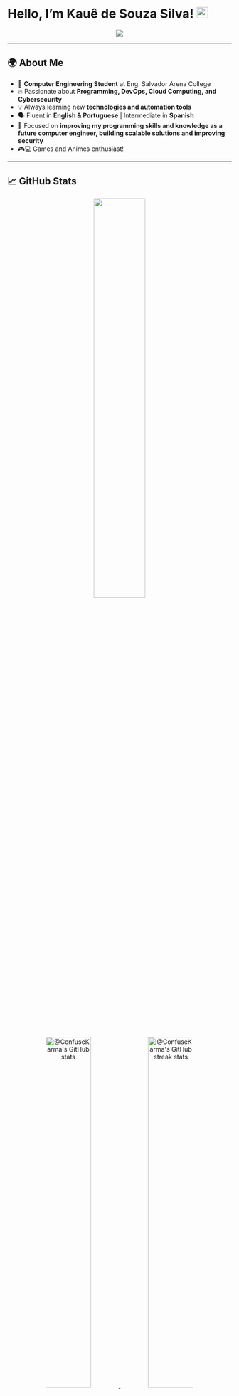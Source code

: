 # Hello, I’m Kauê de Souza Silva! <img src="https://raw.githubusercontent.com/Tarikul-Islam-Anik/Animated-Fluent-Emojis/master/Emojis/Travel%20and%20places/Rocket.png" alt="Rocket" width="25" height="25" />
  
<p align="center">
  <a href="https://github.com/ConfuseKarma">
    <img src="https://readme-typing-svg.demolab.com/?lines=DEVOPS%20ENGINEER;CLOUD%20COMPUTING%20ENTHUSIAST;SOFTWARE%20DEVELOPER;CYBERSECURITY%20ANALYST;ALWAYS%20LEARNING%20NEW%20TECHNOLOGIES&font=fira%20Code&center=true&width=600&height=35&color=023E8A&vCenter=true&pause=1000&size=22" />
  </a>
</p>

---

## 🌍 About Me  

- 🏫 **Computer Engineering Student** at Eng. Salvador Arena College  
- 🔥 Passionate about **Programming, DevOps, Cloud Computing, and Cybersecurity**  
- 💡 Always learning new **technologies and automation tools**  
- 🗣️ Fluent in **English & Portuguese** | Intermediate in **Spanish**  
- 🎯 Focused on **improving my programming skills and knowledge as a future computer engineer, building scalable solutions and improving security**  
- 🎮💻 Games and Animes enthusiast!
---

## 📈 GitHub Stats  

<p align="center">
  <img src="https://github-readme-stats.vercel.app/api/top-langs/?username=ConfuseKarma&theme=github_dark&layout=compact" width="48%"/>
</p>
<p align="center">
  <a href="https://github.com/ConfuseKarma?tab=repositories">
    <img src="https://github-readme-stats-one-bice.vercel.app/api?username=ConfuseKarma&theme=github_dark&show_icons=true&count_private=true&hide_border=true&role=OWNER,ORGANIZATION_MEMBER,COLLABORATOR" width="45%" alt="@ConfuseKarma's GitHub stats">
  </a>
  <a href="https://github.com/ConfuseKarma?tab=stars">
    <img src="https://github-readme-streak-stats.herokuapp.com?user=ConfuseKarma&theme=github_dark&hide_border=true&date_format=M%20j%5B%2C%20Y%5D" width="45%" alt="@ConfuseKarma's GitHub streak stats">
  </a>
</p>

---

## 🛠️ Skills & Technologies  

<div align="center">
  <h3>Languages & Frameworks</h3>
  <p>
    <img src="https://skillicons.dev/icons?i=cs,dotnet,react,angular,nodejs,js,jquery,java,py,pycharm" />
  </p>

  <h3>DevOps & Cloud</h3>
  <p>
    <img src="https://skillicons.dev/icons?i=aws,gcp,azure,docker,githubactions,gitlab" />
  </p>

  <h3>Databases & Tools</h3>
  <p>
    <img src="https://skillicons.dev/icons?i=mysql,mongodb,sqlite,postman,selenium,figma" />
  </p>

  <h3>Cybersecurity & Other Skills</h3>
  <p>
    <img src="https://skillicons.dev/icons?i=kali,linux,opencv,tensorflow" />
  </p>
</div>

---
<!--
## 🚀 Recent Projects  

1. [🔍 **CloudVision Arista Automation**](https://github.com/ConfuseKarma/cloudvision-automation) – Automating switch and leaf monitoring with Python  
2. [🎬 **Movie Review Platform (PBL-EC6)**](https://github.com/ConfuseKarma/movie-review) – Java Spring project with user roles & authentication  
3. [☁️ **IoT Facial Recognition System**](https://github.com/ConfuseKarma/iot-facial-recognition) – Integrated with FIWARE & Cloud  
4. [📡 **Cybersecurity Threat Detection**](https://github.com/ConfuseKarma/threat-detection) – CrowdStrike & ZScaler security automation  
-->
---

## 📌 Interests  

- ☁ **Cloud Engineering** | AWS, GCP & Azure  
- 🔧 **DevOps & Automation** | CI/CD, Terraform, Ansible  
- 🔐 **Cybersecurity & Threat Intelligence** | CrowdStrike, ZScaler  
- 📊 **Data Analytics & AI** | Machine Learning, Big Data  
- 💻 **Full-Stack Development** | Java Spring, .NET, Python  

---

## 📫 Connect with Me  

<p align="center">
  <a href="https://www.linkedin.com/in/kau%C3%AA-de-souza-silva-62903421a/" target="_blank">
    <img src="https://skillicons.dev/icons?i=linkedin" />
    <img height="40" src="https://img.shields.io/badge/-LinkedIn-%230077B5?style=for-the-badge&logo=linkedin&logoColor=white" />
  </a>
  <a href="mailto:kaue.moelas.com@gmail.com" target="_blank">
    <img height="40" src="https://img.shields.io/badge/Email-Contact-red?style=for-the-badge&logo=gmail&logoColor=white" />
  </a>
</p>

---

<p align="center">
  <img src="https://capsule-render.vercel.app/api?type=waving&color=gradient&height=100&section=footer"/>
</p>
